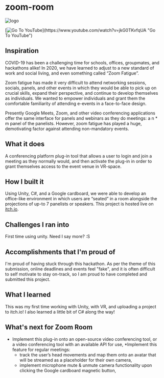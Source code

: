 # zoom-room
![logo](https://github.com/dima028/zoom-room/zoomroom-long.png?raw=true)

[![Go To YouTube](https://github.com/dima028/zoom-room/Capture.PNG?)](https://www.youtube.com/watch?v=jkG0TKvfqUA "Go To YouTube")

## Inspiration
COVID-19 has been a challenging time for schools, offices, groupmates, and hackathons alike! In 2020, we have learned to adjust to a new standard of work and social living, and even something called “Zoom Fatigue”.

Zoom fatigue has made it very difficult to attend networking sessions, socials, panels, and other events in which they would be able to pick up on crucial skills, expand their perspective, and continue to develop themselves as individuals.
We wanted to empower individuals and grant them the comfortable familiarity of attending e-events in a face-to-face design.

Presently Google Meets, Zoom, and other video conferencing applications offer the same interface for panels and webinars as they do meetings: a n * m panel of the panelists. However, zoom fatigue has played a huge, demotivating factor against attending non-mandatory events. 

## What it does
A conferencing platform plug-in tool that allows a user to login and join a meeting as they normally would, and then activate the plug-in in order to grant themselves access to the event venue in VR-space. 

## How I built it
Using Unity, C#, and a Google cardboard, we were able to develop an office-like environment in which users are “seated” in a room alongside the projections of up-to 7 panelists or speakers. This project is hosted live on [itch.io](https://daimoths.itch.io/zoom-room).


## Challenges I ran into
First time using unity. Need I say more? :S

## Accomplishments that I'm proud of
I'm proud of having stuck through this hackathon. As per the theme of this submission, online deadlines and events feel "fake", and it is often difficult to self motivate to stay on-track, so I am proud to have completed and submitted this project.

## What I learned
This was my first time working with Unity, with VR, and uploading a project to itch.io! I also learned a little bit of C# along the way!

## What's next for Zoom Room
* Implement this plug-in onto an open-source video conferencing tool, or a video conferencing tool with an available API for use,
*Implement this feature for regular meetings:
    * track the user’s head movements and map them onto an avatar that will be streamed as a placeholder for their own camera,
    * implement microphone mute & unmute camera functionality upon clicking the Google cardboard magnetic button,

